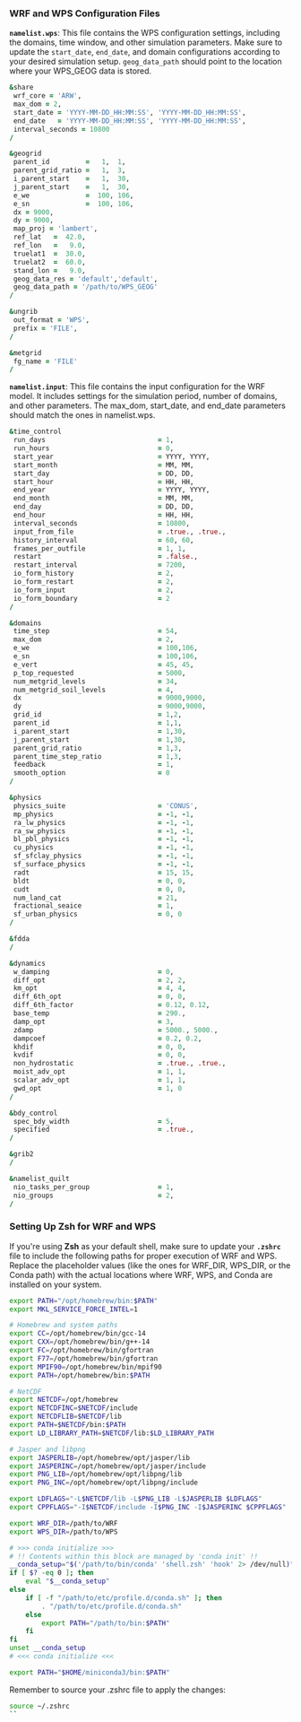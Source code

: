 ### WRF and WPS Configuration Files

**`namelist.wps`**: This file contains the WPS configuration settings, including the domains, time window, and other simulation parameters. Make sure to update the `start_date`, `end_date`, and domain configurations according to your desired simulation setup. `geog_data_path` should point to the location where your WPS_GEOG data is stored.

```fortran
&share
 wrf_core = 'ARW',
 max_dom = 2,
 start_date = 'YYYY-MM-DD_HH:MM:SS', 'YYYY-MM-DD_HH:MM:SS',
 end_date   = 'YYYY-MM-DD_HH:MM:SS', 'YYYY-MM-DD_HH:MM:SS',
 interval_seconds = 10800
/

&geogrid
 parent_id         =   1,  1,
 parent_grid_ratio =   1,  3,
 i_parent_start    =   1,  30,
 j_parent_start    =   1,  30,
 e_we              =  100, 106,
 e_sn              =  100, 106,
 dx = 9000,
 dy = 9000,
 map_proj = 'lambert',
 ref_lat   =  42.0,
 ref_lon   =   9.0,
 truelat1  =  30.0,
 truelat2  =  60.0,
 stand_lon =   9.0,
 geog_data_res = 'default','default',
 geog_data_path = '/path/to/WPS_GEOG'
/

&ungrib
 out_format = 'WPS',
 prefix = 'FILE',
/

&metgrid
 fg_name = 'FILE'
/
```

**`namelist.input`**: This file contains the input configuration for the WRF model. It includes settings for the simulation period, number of domains, and other parameters. The max_dom, start_date, and end_date parameters should match the ones in namelist.wps.

```fortran
&time_control
 run_days                            = 1,
 run_hours                           = 0,
 start_year                          = YYYY, YYYY, 
 start_month                         = MM, MM, 
 start_day                           = DD, DD, 
 start_hour                          = HH, HH, 
 end_year                            = YYYY, YYYY, 
 end_month                           = MM, MM, 
 end_day                             = DD, DD, 
 end_hour                            = HH, HH, 
 interval_seconds                    = 10800,
 input_from_file                     = .true., .true.,
 history_interval                    = 60, 60,
 frames_per_outfile                  = 1, 1,
 restart                             = .false.,
 restart_interval                    = 7200,
 io_form_history                     = 2,
 io_form_restart                     = 2,
 io_form_input                       = 2,
 io_form_boundary                    = 2
/

&domains
 time_step                           = 54,
 max_dom                             = 2,
 e_we                                = 100,106,
 e_sn                                = 100,106,
 e_vert                              = 45, 45,
 p_top_requested                     = 5000,
 num_metgrid_levels                  = 34,
 num_metgrid_soil_levels             = 4,
 dx                                  = 9000,9000,
 dy                                  = 9000,9000,
 grid_id                             = 1,2,
 parent_id                           = 1,1,
 i_parent_start                      = 1,30,
 j_parent_start                      = 1,30,
 parent_grid_ratio                   = 1,3,
 parent_time_step_ratio              = 1,3,
 feedback                            = 1,
 smooth_option                       = 0
/

&physics
 physics_suite                       = 'CONUS',
 mp_physics                          = -1, -1,
 ra_lw_physics                       = -1, -1,
 ra_sw_physics                       = -1, -1,
 bl_pbl_physics                      = -1, -1,
 cu_physics                          = -1, -1,
 sf_sfclay_physics                   = -1, -1,
 sf_surface_physics                  = -1, -1,
 radt                                = 15, 15,
 bldt                                = 0, 0,
 cudt                                = 0, 0,
 num_land_cat                        = 21,
 fractional_seaice                   = 1,
 sf_urban_physics                    = 0, 0
/

&fdda
/

&dynamics
 w_damping                           = 0,
 diff_opt                            = 2, 2,
 km_opt                              = 4, 4,
 diff_6th_opt                        = 0, 0,
 diff_6th_factor                     = 0.12, 0.12,
 base_temp                           = 290.,
 damp_opt                            = 3,
 zdamp                               = 5000., 5000.,
 dampcoef                            = 0.2, 0.2,
 khdif                               = 0, 0,
 kvdif                               = 0, 0,
 non_hydrostatic                     = .true., .true.,
 moist_adv_opt                       = 1, 1,
 scalar_adv_opt                      = 1, 1,
 gwd_opt                             = 1, 0
/

&bdy_control
 spec_bdy_width                      = 5,
 specified                           = .true.,
/

&grib2
/

&namelist_quilt
 nio_tasks_per_group                 = 1,
 nio_groups                          = 2,
/
```

### Setting Up Zsh for WRF and WPS

If you're using **Zsh** as your default shell, make sure to update your **`.zshrc`** file to include the following paths for proper execution of WRF and WPS. Replace the placeholder values (like the ones for WRF_DIR, WPS_DIR, or the Conda path) with the actual locations where WRF, WPS, and Conda are installed on your system.

```bash
export PATH="/opt/homebrew/bin:$PATH"
export MKL_SERVICE_FORCE_INTEL=1

# Homebrew and system paths
export CC=/opt/homebrew/bin/gcc-14
export CXX=/opt/homebrew/bin/g++-14
export FC=/opt/homebrew/bin/gfortran
export F77=/opt/homebrew/bin/gfortran
export MPIF90=/opt/homebrew/bin/mpif90
export PATH=/opt/homebrew/bin:$PATH

# NetCDF
export NETCDF=/opt/homebrew
export NETCDFINC=$NETCDF/include
export NETCDFLIB=$NETCDF/lib
export PATH=$NETCDF/bin:$PATH
export LD_LIBRARY_PATH=$NETCDF/lib:$LD_LIBRARY_PATH

# Jasper and libpng
export JASPERLIB=/opt/homebrew/opt/jasper/lib
export JASPERINC=/opt/homebrew/opt/jasper/include
export PNG_LIB=/opt/homebrew/opt/libpng/lib
export PNG_INC=/opt/homebrew/opt/libpng/include

export LDFLAGS="-L$NETCDF/lib -L$PNG_LIB -L$JASPERLIB $LDFLAGS"
export CPPFLAGS="-I$NETCDF/include -I$PNG_INC -I$JASPERINC $CPPFLAGS"

export WRF_DIR=/path/to/WRF
export WPS_DIR=/path/to/WPS

# >>> conda initialize >>>
# !! Contents within this block are managed by 'conda init' !!
__conda_setup="$('/path/to/bin/conda' 'shell.zsh' 'hook' 2> /dev/null)"
if [ $? -eq 0 ]; then
    eval "$__conda_setup"
else
    if [ -f "/path/to/etc/profile.d/conda.sh" ]; then
        . "/path/to/etc/profile.d/conda.sh"
    else
        export PATH="/path/to/bin:$PATH"
    fi
fi
unset __conda_setup
# <<< conda initialize <<<

export PATH="$HOME/miniconda3/bin:$PATH"
```

Remember to source your .zshrc file to apply the changes:

```bash
source ~/.zshrc
``